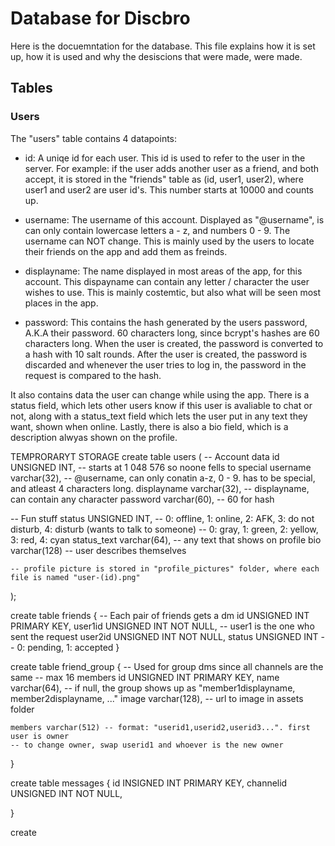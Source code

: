 # Database for Discbro
Here is the docuemntation for the database. This file explains how it is set up, how it is used and why the desiscions that were made, were made.

## Tables
### Users
The "users" table contains 4 datapoints:
- id: A uniqe id for each user.
This id is used to refer to the user in the server. For example: if the user adds another user as a friend, and both accept, it is stored in
the "friends" table as (id, user1, user2), where user1 and user2 are user id's. This number starts at 10000 and counts up.

- username: The username of this account. Displayed as "@username", is can only contain lowercase letters a - z, and numbers 0 - 9.
The username can NOT change. This is mainly used by the users to locate their friends on the app and add them as freinds.

- displayname: The name displayed in most areas of the app, for this account. This dispayname can contain any letter / character the user wishes to use.
This is mainly costemtic, but also what will be seen most places in the app.

- password: This contains the hash generated by the users password, A.K.A their password. 60 characters long, since bcrypt's hashes are 60 characters long.
When the user is created, the password is converted to a hash with 10 salt rounds. After the user is created, the password is discarded and whenever the user tries to log in, the password in the request is compared to the hash.

It also contains data the user can change while using the app. There is a status field, which lets other users know if this user is avaliable to chat or not,
along with a status_text field which lets the user put in any text they want, shown when online. Lastly, there is also a bio field, which is a description alwyas shown on the profile.




TEMPRORARYT STORAGE
create table users (
    -- Account data
   id UNSIGNED INT, -- starts at 1 048 576 so noone fells to special
   username varchar(32), -- @username, can only conatin a-z, 0 - 9. has to be special, and atleast 4 characters long.
   displayname varchar(32), -- displayname, can contain any character
   password varchar(60), -- 60 for hash

   -- Fun stuff
   status UNSIGNED INT, -- 0: offline, 1: online, 2: AFK, 3: do not disturb, 4: disturb (wants to talk to someone)
   -- 0: gray, 1: green, 2: yellow, 3: red, 4: cyan
   status_text varchar(64), -- any text that shows on profile
   bio varchar(128) -- user describes themselves
  
    -- profile picture is stored in "profile_pictures" folder, where each file is named "user-(id).png"
);

create table friends {
    -- Each pair of friends gets a dm
    id UNSIGNED INT PRIMARY KEY,
    user1id UNSIGNED INT NOT NULL, -- user1 is the one who sent the request
    user2id UNSIGNED INT NOT NULL,
    status UNSIGNED INT -- 0: pending, 1: accepted
}

create table friend_group {
    -- Used for group dms since all channels are the same
    -- max 16 members
    id UNSIGNED INT PRIMARY KEY,
    name varchar(64), -- if null, the group shows up as "member1displayname, member2displayname, ..."
    image varchar(128), -- url to image in assets folder

    members varchar(512) -- format: "userid1,userid2,userid3...". first user is owner
    -- to change owner, swap userid1 and whoever is the new owner
}

create table messages {
    id INSIGNED INT PRIMARY KEY,
    channelid UNSIGNED INT NOT NULL,

}

create 